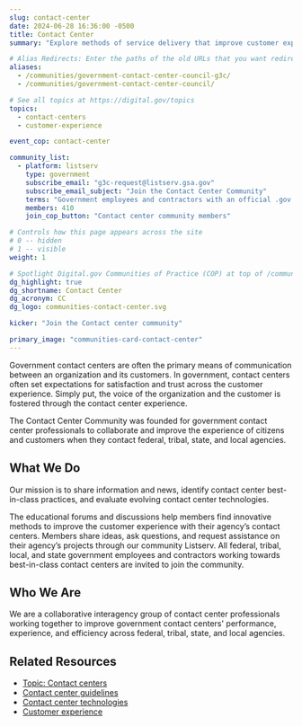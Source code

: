 ```yaml
---
slug: contact-center
date: 2024-06-28 16:36:00 -0500
title: Contact Center
summary: "Explore methods of service delivery that improve customer experience in government contact centers."

# Alias Redirects: Enter the paths of the old URLs that you want redirected to this page.
aliases:
  - /communities/government-contact-center-council-g3c/
  - /communities/government-contact-center-council/

# See all topics at https://digital.gov/topics
topics:
  - contact-centers
  - customer-experience

event_cop: contact-center

community_list:
  - platform: listserv
    type: government
    subscribe_email: "g3c-request@listserv.gsa.gov"
    subscribe_email_subject: "Join the Contact Center Community"
    terms: "Government employees and contractors with an official .gov or .mil email are eligible to join."
    members: 410
    join_cop_button: "Contact center community members"

# Controls how this page appears across the site
# 0 -- hidden
# 1 -- visible
weight: 1

# Spotlight Digital.gov Communities of Practice (COP) at top of /communities
dg_highlight: true
dg_shortname: Contact Center
dg_acronym: CC
dg_logo: communities-contact-center.svg

kicker: "Join the Contact center community"

primary_image: "communities-card-contact-center"
---
```


Government contact centers are often the primary means of communication between an organization and its customers. In government, contact centers often set expectations for satisfaction and trust across the customer experience. Simply put, the voice of the organization and the customer is fostered through the contact center experience.

The Contact Center Community was founded for government contact center professionals to collaborate and improve the experience of citizens and customers when they contact federal, tribal, state, and local agencies.

## What We Do

Our mission is to share information and news, identify contact center best-in-class practices, and evaluate evolving contact center technologies.

The educational forums and discussions help members find innovative methods to improve the customer experience with their agency’s contact centers. Members share ideas, ask questions, and request assistance on their agency’s projects through our community Listserv. All federal, tribal, local, and state government employees and contractors working towards best-in-class contact centers are invited to join the community.

## Who We Are

We are a collaborative interagency group of contact center professionals working together to improve government contact centers' performance, experience, and efficiency across federal, tribal, state, and local agencies.

## Related Resources

- [Topic: Contact centers](https://digital.gov/topics/contact-centers/)
- [Contact center guidelines](https://digital.gov/resources/contact-center-guidelines/)
- [Contact center technologies](https://digital.gov/resources/contact-center-guidelines/contact-center-technologies/)
- [Customer experience](https://digital.gov/topics/customer-experience/)
